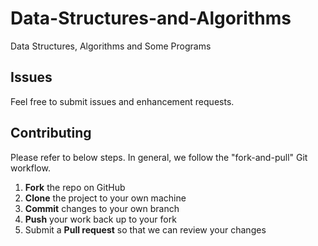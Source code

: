 # Data-Structures-and-Algorithms
Data Structures, Algorithms  and Some Programs



Issues
------

Feel free to submit issues and enhancement requests.

Contributing
------------

Please refer to below steps. In general, we follow the "fork-and-pull" Git workflow.

 1. **Fork** the repo on GitHub
 2. **Clone** the project to your own machine
 3. **Commit** changes to your own branch
 4. **Push** your work back up to your fork
 5. Submit a **Pull request** so that we can review your changes
